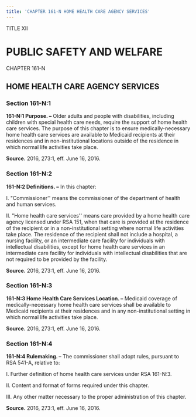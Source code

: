 ```yaml
---
title: 'CHAPTER 161-N HOME HEALTH CARE AGENCY SERVICES'
---
```


TITLE XII
                                             
PUBLIC SAFETY AND WELFARE
=========================

CHAPTER 161-N
                                             
HOME HEALTH CARE AGENCY SERVICES
--------------------------------

### Section 161-N:1

 **161-N:1 Purpose. –** Older adults and people with disabilities,
including children with special health care needs, require the support
of home health care services. The purpose of this chapter is to ensure
medically-necessary home health care services are available to Medicaid
recipients at their residences and in non-institutional locations
outside of the residence in which normal life activities take place.

**Source.** 2016, 273:1, eff. June 16, 2016.

### Section 161-N:2

 **161-N:2 Definitions. –** In this chapter:
                                             
 I. "Commissioner'' means the commissioner of the department of
health and human services.
                                             
 II. "Home health care services'' means care provided by a home
health care agency licensed under RSA 151, when that care is provided at
the residence of the recipient or in a non-institutional setting where
normal life activities take place. The residence of the recipient shall
not include a hospital, a nursing facility, or an intermediate care
facility for individuals with intellectual disabilities, except for home
health care services in an intermediate care facility for individuals
with intellectual disabilities that are not required to be provided by
the facility.

**Source.** 2016, 273:1, eff. June 16, 2016.

### Section 161-N:3

 **161-N:3 Home Health Care Services Location. –** Medicaid coverage
of medically-necessary home health care services shall be available to
Medicaid recipients at their residences and in any non-institutional
setting in which normal life activities take place.

**Source.** 2016, 273:1, eff. June 16, 2016.

### Section 161-N:4

 **161-N:4 Rulemaking. –** The commissioner shall adopt rules,
pursuant to RSA 541-A, relative to:
                                             
 I. Further definition of home health care services under RSA
161-N:3.
                                             
 II. Content and format of forms required under this chapter.
                                             
 III. Any other matter necessary to the proper administration of this
chapter.

**Source.** 2016, 273:1, eff. June 16, 2016.
